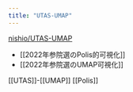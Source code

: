 ```yaml
---
title: "UTAS-UMAP"
---
```


[nishio/UTAS-UMAP](https://github.com/nishio/UTAS-UMAP)
- [[2022年参院選のPolis的可視化]]
- [[2022年参院選のUMAP可視化]]

[[UTAS]]-[[UMAP]]
[[Polis]]
